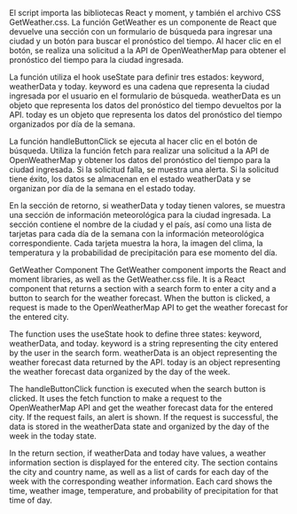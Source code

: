 El script importa las bibliotecas React y moment, y también el archivo CSS GetWeather.css. La función GetWeather es un componente de React que devuelve una sección con un formulario de búsqueda para ingresar una ciudad y un botón para buscar el pronóstico del tiempo. Al hacer clic en el botón, se realiza una solicitud a la API de OpenWeatherMap para obtener el pronóstico del tiempo para la ciudad ingresada.

La función utiliza el hook useState para definir tres estados: keyword, weatherData y today. keyword es una cadena que representa la ciudad ingresada por el usuario en el formulario de búsqueda. weatherData es un objeto que representa los datos del pronóstico del tiempo devueltos por la API. today es un objeto que representa los datos del pronóstico del tiempo organizados por día de la semana.

La función handleButtonClick se ejecuta al hacer clic en el botón de búsqueda. Utiliza la función fetch para realizar una solicitud a la API de OpenWeatherMap y obtener los datos del pronóstico del tiempo para la ciudad ingresada. Si la solicitud falla, se muestra una alerta. Si la solicitud tiene éxito, los datos se almacenan en el estado weatherData y se organizan por día de la semana en el estado today.

En la sección de retorno, si weatherData y today tienen valores, se muestra una sección de información meteorológica para la ciudad ingresada. La sección contiene el nombre de la ciudad y el país, así como una lista de tarjetas para cada día de la semana con la información meteorológica correspondiente. Cada tarjeta muestra la hora, la imagen del clima, la temperatura y la probabilidad de precipitación para ese momento del día.

GetWeather Component
The GetWeather component imports the React and moment libraries, as well as the GetWeather.css file. It is a React component that returns a section with a search form to enter a city and a button to search for the weather forecast. When the button is clicked, a request is made to the OpenWeatherMap API to get the weather forecast for the entered city.

The function uses the useState hook to define three states: keyword, weatherData, and today. keyword is a string representing the city entered by the user in the search form. weatherData is an object representing the weather forecast data returned by the API. today is an object representing the weather forecast data organized by the day of the week.

The handleButtonClick function is executed when the search button is clicked. It uses the fetch function to make a request to the OpenWeatherMap API and get the weather forecast data for the entered city. If the request fails, an alert is shown. If the request is successful, the data is stored in the weatherData state and organized by the day of the week in the today state.

In the return section, if weatherData and today have values, a weather information section is displayed for the entered city. The section contains the city and country name, as well as a list of cards for each day of the week with the corresponding weather information. Each card shows the time, weather image, temperature, and probability of precipitation for that time of day.